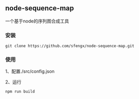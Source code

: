 ## node-sequence-map

一个基于node的序列图合成工具

### 安装

    git clone https://github.com/sfengx/node-sequence-map.git

### 使用

1、配置./src/config.json

2、运行

    npm run build
